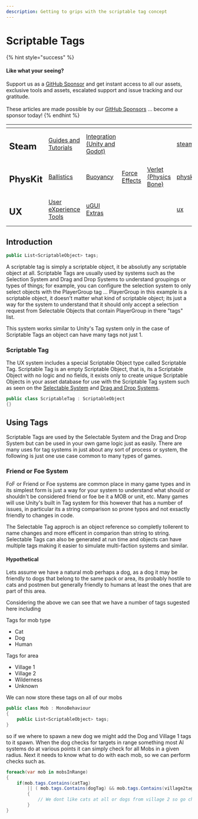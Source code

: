 ```yaml
---
description: Getting to grips with the scriptable tag concept
---
```


# Scriptable Tags

{% hint style="success" %}
#### Like what your seeing?

Support us as a [GitHub Sponsor](../../) and get instant access to all our assets, exclusive tools and assets, escalated support and issue tracking and our gratitude.\
\
These articles are made possible by our [GitHub Sponsors](../../) ... become a sponsor today!
{% endhint %}

<table data-view="cards"><thead><tr><th></th><th></th><th></th><th></th><th></th><th data-hidden data-card-target data-type="content-ref"></th><th data-hidden data-card-cover data-type="files"></th></tr></thead><tbody><tr><td><h2>Steam</h2></td><td><a href="../../company/concepts/steam/">Guides and Tutorials</a></td><td><a href="../steamworks/">Integration (Unity and Godot)</a></td><td></td><td></td><td><a href="../../company/concepts/steam/">steam</a></td><td><a href="../../.gitbook/assets/Steamworks Card.png">Steamworks Card.png</a></td></tr><tr><td><h2>PhysKit</h2></td><td><a href="../physkit/learning/sample-scenes/1-ballistic-basics.md">Ballistics</a></td><td><a href="../physkit/learning/sample-scenes/1-buoyancy-example.md">Buoyancy</a></td><td><a href="../physkit/learning/sample-scenes/1-force-effect-fields.md">Force Effects</a></td><td><a href="../physkit/learning/sample-scenes/2-verlet-spring-skinned-mesh.md">Verlet (Physics Bone)</a></td><td><a href="../physkit/">physkit</a></td><td><a href="../../.gitbook/assets/PhysKit Card.png">PhysKit Card.png</a></td></tr><tr><td><h2>UX</h2></td><td><a href="../ux/learning/core-concepts/">User eXperience Tools</a></td><td><a href="../ux/learning/ugui-extras/">uGUI Extras</a></td><td></td><td></td><td><a href="../ux/">ux</a></td><td><a href="../../.gitbook/assets/Splash Screen (1).png">Splash Screen (1).png</a></td></tr></tbody></table>

## Introduction

```csharp
public List<ScriptableObject> tags;
```

A scriptable tag is simply a scriptable object, it be absolutly any scriptable object at all. Scriptable Tags are usually used by systems such as the Selection System and Drag and Drop Systems to understand groupings or types of things; for example, you can configure the selection system to only select objects with the PlayerGroup tag ... PlayerGroup in this example is a scriptable object, it doesn't matter what kind of scriptable object; its just a way for the system to understand that it should only accept a selection request from Selectable Objects that contain PlayerGroup in there "tags" list.

This system works similar to Unity's Tag system only in the case of Scriptable Tags an object can have many tags not just 1.

### Scriptable Tag&#x20;

The UX system includes a special Scriptable Object type called Scriptable Tag. Scriptable Tag is an empty Scriptable Object, that is, its a Scriptable Object with no logic and no fields, it exists only to create unique Scriptable Objects in your asset database for use with the Scriptable Tag system such as seen on the [Selectable System](../ux/learning/core-concepts/selection-system.md) and [Drag and Drop Systems](../ux/learning/core-concepts/drag-and-drop-system.md).

```csharp
public class ScriptableTag : ScriptableObject
{}
```

## Using Tags

Scriptable Tags are used by the Selectable System and the Drag and Drop System but can be used in your own game logic just as easily. There are many uses for tag systems in just about any sort of process or system, the following is just one use case common to many types of games.

### Friend or Foe System

FoF or Friend or Foe systems are common place in many game types and in its simplest form is just a way for your system to understand what should or shouldn't be considered friend or foe be it a MOB or unit, etc. Many games will use Unity's built in Tag system for this however that has a number of issues, in particular its a string comparison so prone typos and not exsactly friendly to changes in code.

The Selectable Tag approch is an object reference so completly tollerent to name changes and more efficent in comparion than string to string. Selectable Tags can also be generated at run time and objects can have multiple tags making it easier to simulate multi-faction systems and similar.

#### Hypothetical

Lets assume we have a natural mob perhaps a dog, as a dog it may be friendly to dogs that belong to the same pack or area, its probably hostile to cats and postmen but generally friendly to humans at least the ones that are part of this area.

Considering the above we can see that we have a number of tags sugested here including

Tags for mob type

* Cat
* Dog
* Human

Tags for area

* Village 1
* Village 2
* Wilderness
* Unknown

We can now store these tags on all of our mobs

```csharp
public class Mob : MonoBehaviour
{
    public List<ScriptableObject> tags;
}
```

so if we where to spawn a new dog we might add the Dog and Village 1 tags to it spawn. When the dog checks for targets in range something most AI systems do at various points it can simply check for all Mobs in a given radius. Next it needs to know what to do with each mob, so we can perform checks such as.

```csharp
foreach(var mob in mobsInRange)
{
    if(mob.tags.Contains(catTag)
        || ( mob.tags.Contains(dogTag) && mob.tags.Contains(village2tag))
        {
            // We dont like cats at all or dogs from village 2 so go chase it
        }
}
```

